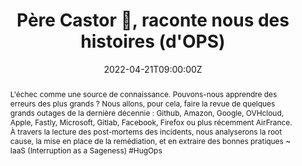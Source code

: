 ---
title: Père Castor 🐻, raconte nous des histoires (d'OPS)

event: Devoxx FR 2022
event_url: https://devoxx.fr/

location: Paris (Palais des Congrès)
address:
  street: 2 Place de la Porte Maillot
  city: Paris
  region: Ile-De-France
  postcode: '75017'
  country: France

summary: Quels sont les derniers incidents ? Que pouvons-nous apprendre ?
abstract: "L'échec comme une source de connaissance. Pouvons-nous apprendre des erreurs des plus grands ?
Nous allons, pour cela, faire la revue de quelques grands outages de la dernière décennie : Github, Amazon, Google, OVHcloud, Apple, Fastly, Microsoft, Gitlab, Facebook, Firefox ou plus récemment AirFrance. À travers la lecture des post-mortems des incidents, nous analyserons la root cause, la mise en place de la remédiation, et en extraire des bonnes pratiques

~ IaaS (Interruption as a Sageness) #HugOps"

date: "2022-04-21T09:00:00Z"
date_end: "2022-04-22T18:00:00Z"
all_day: false

publishDate: "2022-02-08T00:00:00Z"

authors: [David Aparicio]
tags: [Cloud, SRE]

featured: false

image:
  caption: 'Crédits: [**Devoxx FR 2022**](https://devoxx.fr/)'
  focal_point: Right

links:
- icon: binoculars
  icon_pack: fas
  name: Description
  url: https://cfp.devoxx.fr/2022/talk/BJV-2519
- icon: comments
  icon_pack: fas
  name: Avis
  url: https://s.42l.fr/devoxxcastor
url_code: ""
url_pdf: ""
url_slides: "talks/DevoxxFR2022_PereCastor.pdf"
url_video: ""

slides: ""
projects: []
---